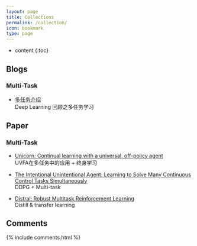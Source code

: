 ```yaml
---
layout: page
title: Collections
permalink: /collection/
icon: bookmark
type: page
---
```


* content
{:toc}

## Blogs
### Multi-Task

* [多任务介绍](https://mp.weixin.qq.com/s/DSDkksVM89gZsbP37kpG3Q?)  
Deep Learning 回顾之多任务学习

## Paper
### Multi-Task
* [Unicorn: Continual learning with a universal, off-policy agent](https://arxiv.org/pdf/1802.08294)  
UVFA在多任务中的应用 + 终身学习

* [The Intentional Unintentional Agent: Learning to Solve Many Continuous Control Tasks Simultaneously](https://arxiv.org/abs/1707.03300)  
DDPG + Multi-task

* [Distral: Robust Multitask Reinforcement Learning](https://arxiv.org/abs/1707.04175)   
Distill & transfer learning

## Comments

{% include comments.html %}
